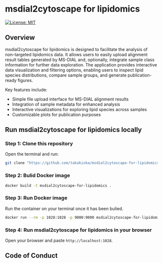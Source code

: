 # msdial2cytoscape for lipidomics

<!-- badges: start -->
[![License: MIT](https://img.shields.io/badge/License-MIT-yellow.svg)](https://opensource.org/licenses/MIT)


<!-- badges: end -->

## Overview

msdial2cytoscape for lipidomics is designed to facilitate the analysis of non-targeted lipidomics data. It allows users to easily upload alignment result tables generated by MS-DIAL and, optionally, integrate sample class information for further data exploration. The application provides interactive data visualization and filtering options, enabling users to inspect lipid species distributions, compare sample groups, and generate publication-ready figures.

Key features include:

- Simple file upload interface for MS-DIAL alignment results
- Integration of sample metadata for enhanced analysis
- Interactive visualizations for exploring lipid species across samples
- Customizable plots for publication purposes



## Run msdial2cytoscape for lipidomics locally

### Step 1: Clone this repository

Open the terminal and run:

``` bash
git clone "https://github.com/takakioka/msdial2cytoscape-for-lipidomics.git"
```

### Step 2: Bulid Docker image

``` bash
docker build -t msdial2cytoscape-for-lipidomics .
```

### Step 3: Run Docker image

Run the container on your terminal once it has been bulied.

``` bash
docker run --rm -p 1028:1028 -p 9000:9000 msdial2cytoscape-for-lipidomics
```

### Step 4: Run msdial2cytoscape for lipidomics in your browser

Open your browser and paste `http://localhost:1028`. 

## Code of Conduct



